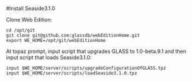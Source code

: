#Install Seaside3.1.0

Clone Web Edition:

```Shell
cd /opt/git
git clone git@github.com:glassdb/webEditionHome.git
export WE_HOME=/opt/git/webEditionHome
```

At topaz prompt, input script that upgrades GLASS to 1.0-beta.9.1 and then input script that loads Seaside3.1.0:

```
input $WE_HOME/server/scripts/upgradeConfigurationOfGLASS.tpz
input $WE_HOME/server/scripts/loadSeaside3.1.0.tpz
```

